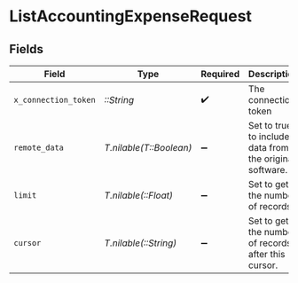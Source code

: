 # ListAccountingExpenseRequest


## Fields

| Field                                                   | Type                                                    | Required                                                | Description                                             | Example                                                 |
| ------------------------------------------------------- | ------------------------------------------------------- | ------------------------------------------------------- | ------------------------------------------------------- | ------------------------------------------------------- |
| `x_connection_token`                                    | *::String*                                              | :heavy_check_mark:                                      | The connection token                                    |                                                         |
| `remote_data`                                           | *T.nilable(T::Boolean)*                                 | :heavy_minus_sign:                                      | Set to true to include data from the original software. | true                                                    |
| `limit`                                                 | *T.nilable(::Float)*                                    | :heavy_minus_sign:                                      | Set to get the number of records.                       | 10                                                      |
| `cursor`                                                | *T.nilable(::String)*                                   | :heavy_minus_sign:                                      | Set to get the number of records after this cursor.     | 1b8b05bb-5273-4012-b520-8657b0b90874                    |